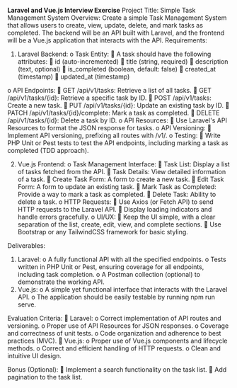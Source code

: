 **Laravel and Vue.js Interview Exercise**
Project Title: Simple Task Management System
Overview:
Create a simple Task Management System that allows users to create, view, update, delete,
and mark tasks as completed. The backend will be an API built with Laravel, and the
frontend will be a Vue.js application that interacts with the API.
Requirements:
1. Laravel Backend:
o Task Entity:
 A task should have the following attributes:
 id (auto-incremented)
 title (string, required)
 description (text, optional)
 is_completed (boolean, default: false)
 created_at (timestamp)
 updated_at (timestamp)

o API Endpoints:
 GET /api/v1/tasks: Retrieve a list of all tasks.
 GET /api/v1/tasks/{id}: Retrieve a specific task by ID.
 POST /api/v1/tasks: Create a new task.
 PUT /api/v1/tasks/{id}: Update an existing task by ID.
 PATCH /api/v1/tasks/{id}/complete: Mark a task as completed.
 DELETE /api/v1/tasks/{id}: Delete a task by ID.
o API Resources:
 Use Laravel's API Resources to format the JSON response for tasks.
o API Versioning:
 Implement API versioning, prefixing all routes with /v1/.
o Testing:
 Write PHP Unit or Pest tests to test the API endpoints, including
marking a task as completed (TDD approach).

2. Vue.js Frontend:
o Task Management Interface:
 Task List: Display a list of tasks fetched from the API.
 Task Details: View detailed information of a task.
 Create Task Form: A form to create a new task.
 Edit Task Form: A form to update an existing task.
 Mark Task as Completed: Provide a way to mark a task as
completed.
 Delete Task: Ability to delete a task.
o HTTP Requests:
 Use Axios (or Fetch API) to send HTTP requests to the Laravel API.
 Display loading indicators and handle errors gracefully.
o UI/UX:
 Keep the UI simple, with a clear separation of the list, create, edit,
view, and complete sections.
 Use Bootstrap or any TailwindCSS framework for basic styling.

Deliverables:
1. Laravel:
o A fully functional API with all the specified endpoints.
o Tests written in PHP Unit or Pest, ensuring coverage for all endpoints,
including task completion.
o A Postman collection (optional) to demonstrate the working API.
2. Vue.js:
o A simple yet functional interface that interacts with the Laravel API.
o The application should be easily testable by running npm run serve.

Evaluation Criteria:
 Laravel:
o Correct implementation of API routes and versioning.
o Proper use of API Resources for JSON responses.
o Coverage and correctness of unit tests.
o Code organization and adherence to best practices (MVC).
 Vue.js:
o Proper use of Vue.js components and lifecycle methods.
o Correct and efficient handling of HTTP requests.
o Clean and intuitive UI design.

Bonus (Optional):
 Implement a search functionality on the task list.
 Add pagination to the task list.